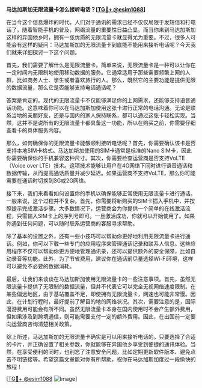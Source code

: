 **马达加斯加无限流量卡怎么接听电话？[[TG💪+ @esim1088](https://t.me/s/esim1088)]**

在当今这个信息爆炸的时代，人们对于通讯的需求已经不仅仅局限于发短信和打电话了。随着智能手机的普及，网络流量的重要性日益凸显。而当你来到马达加斯加这样的异国他乡时，拥有一张优质的无限流量卡就显得尤为重要。不过，很多人可能会有这样的疑问：马达加斯加的无限流量卡到底能不能用来接听电话呢？今天我们就来详细探讨一下这个问题。

首先，我们需要了解什么是无限流量卡。简单来说，无限流量卡是一种可以让你在一定时间内无限制地使用移动数据的服务。它通常适用于那些需要频繁上网的人群，比如商务人士、学生或者喜欢旅行的人。那么，既然它的主要功能是提供无限的数据流量，那么它是否能够支持电话通话呢？

答案是肯定的。现代的无限流量卡不仅能够满足你的上网需求，还能够支持语音通话功能。这意味着你可以在马达加斯加使用这张卡进行正常的电话沟通。无论是联系当地的亲朋好友，还是与国内的家人保持联系，都可以通过这张卡轻松实现。当然，这并不是说所有的无限流量卡都具备这一功能，所以在购买之前，你需要仔细查看卡的具体服务内容。

那么，如何确保你的无限流量卡能够顺利接听电话呢？首先，你需要确认该卡是否支持本地SIM卡格式。马达加斯加使用的SIM卡通常是标准的Nano SIM卡，因此你需要确保你的手机兼容这种尺寸。其次，你需要检查运营商是否支持VoLTE（Voice over LTE）技术。这项技术能够让用户在4G网络下同时进行语音通话和数据传输，从而提高通话质量并减少延迟。如果运营商不支持VoLTE，那么你可能需要在通话时切换到3G或2G网络。

接下来，我们来看看如何设置你的手机以确保能够正常使用无限流量卡进行通话。一般来说，这个过程并不复杂。首先，你需要将新购买的SIM卡插入手机中，并按照提示完成激活步骤。大多数情况下，运营商会为你提供一个简单的在线激活流程，只需输入SIM卡上的序列号即可。一旦激活成功，你就可以开始使用了。如果你遇到任何问题，可以随时联系运营商的客服寻求帮助。

除了基本的设置之外，还有一些小技巧可以帮助你更好地利用无限流量卡进行通话。例如，你可以下载一些专门的应用程序来管理通话记录和联系人信息。这些应用程序不仅可以帮助你更方便地管理通讯录，还可以提供额外的安全保障，比如自动录音等功能。此外，为了节省费用，建议你在通话前尽量选择Wi-Fi环境，这样可以避免不必要的数据消耗。

最后，让我们来谈谈在马达加斯加使用无限流量卡的一些注意事项。首先，虽然无限流量卡提供了无限制的数据流量，但并不代表它可以完全无视网络速度限制。在某些偏远地区，由于基站覆盖不足，即使拥有无限流量卡，网速也可能非常慢。因此，在计划行程时，最好提前了解目的地的网络状况。其次，需要注意的是，国际漫游费用可能会有所不同。虽然无限流量卡本身在国内使用时不会产生额外费用，但如果涉及到跨境通信，则可能需要支付一定的额外费用。因此，在出国前一定要向运营商咨询清楚相关政策。

综上所述，马达加斯加的无限流量卡确实是可以用来接听电话的。只要选择了合适的卡片，并正确设置了相关参数，你就能够在异国他乡享受到便捷的通讯体验。当然，在享受便利的同时，也别忘了注意安全问题，比如定期更新软件版本、避免点击不明链接等。希望这篇文章能对你有所帮助，祝你在马达加斯加度过一段愉快的旅程！

[[TG💪+ @esim1088](https://t.me/s/esim1088) ![Image](https://i.postimg.cc/4NQfJmqS/Snipaste-2025-05-13-00-14-12.png)]